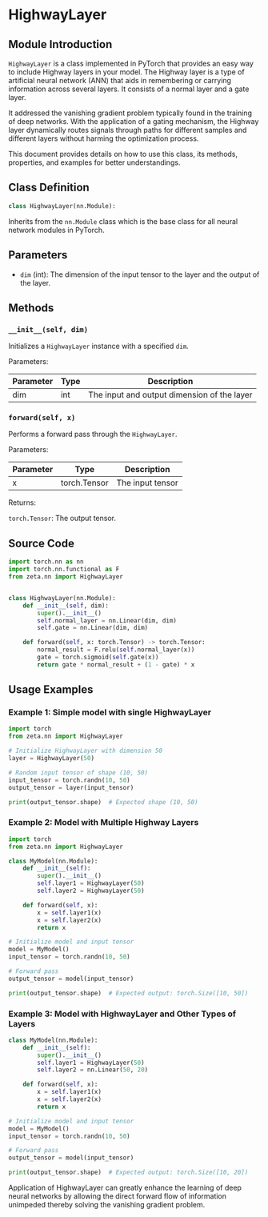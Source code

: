 # HighwayLayer

## Module Introduction

`HighwayLayer` is a class implemented in PyTorch that provides an easy way to include Highway layers in your model. The Highway layer is a type of artificial neural network (ANN) that aids in remembering or carrying information across several layers. It consists of a normal layer and a gate layer.

It addressed the vanishing gradient problem typically found in the training of deep networks. With the application of a gating mechanism, the Highway layer dynamically routes signals through paths for different samples and different layers without harming the optimization process.

This document provides details on how to use this class, its methods, properties, and examples for better understandings.

## Class Definition

```python
class HighwayLayer(nn.Module):
```

Inherits from the `nn.Module` class which is the base class for all neural network modules in PyTorch.

## Parameters

- `dim` (int): The dimension of the input tensor to the layer and the output of the layer.

## Methods

### `__init__(self, dim)`

Initializes a `HighwayLayer` instance with a specified `dim`.

Parameters:

| Parameter | Type | Description |
|-----------|------|-------------|
| dim       | int  | The input and output dimension of the layer |

### `forward(self, x)`

Performs a forward pass through the `HighwayLayer`.

Parameters:

| Parameter | Type           | Description       |
|-----------|----------------|-------------------|
| x         | torch.Tensor   | The input tensor  |

Returns:

`torch.Tensor`: The output tensor.

## Source Code

```python
import torch.nn as nn
import torch.nn.functional as F
from zeta.nn import HighwayLayer


class HighwayLayer(nn.Module):
    def __init__(self, dim):
        super().__init__()
        self.normal_layer = nn.Linear(dim, dim)
        self.gate = nn.Linear(dim, dim)

    def forward(self, x: torch.Tensor) -> torch.Tensor:
        normal_result = F.relu(self.normal_layer(x))
        gate = torch.sigmoid(self.gate(x))
        return gate * normal_result + (1 - gate) * x
```

## Usage Examples

### Example 1: Simple model with single HighwayLayer

```python
import torch
from zeta.nn import HighwayLayer

# Initialize HighwayLayer with dimension 50
layer = HighwayLayer(50)

# Random input tensor of shape (10, 50)
input_tensor = torch.randn(10, 50)
output_tensor = layer(input_tensor)

print(output_tensor.shape)  # Expected shape (10, 50)
```

### Example 2: Model with Multiple Highway Layers

```python
import torch
from zeta.nn import HighwayLayer

class MyModel(nn.Module):
    def __init__(self):
        super().__init__()
        self.layer1 = HighwayLayer(50)
        self.layer2 = HighwayLayer(50)

    def forward(self, x):
        x = self.layer1(x)
        x = self.layer2(x)
        return x

# Initialize model and input tensor
model = MyModel()
input_tensor = torch.randn(10, 50)

# Forward pass
output_tensor = model(input_tensor)

print(output_tensor.shape)  # Expected output: torch.Size([10, 50])
```

### Example 3: Model with HighwayLayer and Other Types of Layers

```python
class MyModel(nn.Module):
    def __init__(self):
        super().__init__()
        self.layer1 = HighwayLayer(50)
        self.layer2 = nn.Linear(50, 20)

    def forward(self, x):
        x = self.layer1(x)
        x = self.layer2(x)
        return x

# Initialize model and input tensor
model = MyModel()
input_tensor = torch.randn(10, 50)

# Forward pass
output_tensor = model(input_tensor)

print(output_tensor.shape)  # Expected output: torch.Size([10, 20])
```

Application of HighwayLayer can greatly enhance the learning of deep neural networks by allowing the direct forward flow of information unimpeded thereby solving the vanishing gradient problem.
